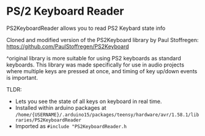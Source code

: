 # PS/2 Keyboard Reader

PS2KeyboardReader allows you to read PS2 Keybard state info 

Cloned and modified version of the PS2Keyboard library by Paul Stoffregen:
https://github.com/PaulStoffregen/PS2Keyboard

^original library is more suitable for using PS2 keyboards as standard keyboards. This
library was made specifically for use in audio projects where multiple keys are pressed at once, 
and timing of key up/down events is important.

TLDR: 
 - Lets you see the state of all keys on keyboard in real time.
 - Installed within arduino packages at `/home/{USERNAME}/.arduino15/packages/teensy/hardware/avr/1.58.1/libraries/PS2KeyboardReader`
 - Imported as `#include "PS2KeyboardReader.h`


